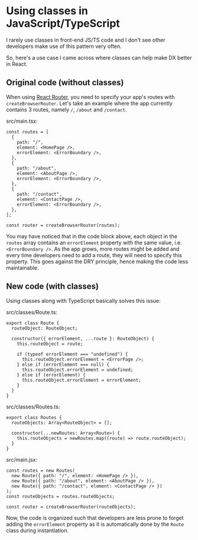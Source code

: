 # Using classes in JavaScript/TypeScript

I rarely use classes in front-end JS/TS code and I don't see other developers make use of this pattern very often.

So, here's a use case I came across where classes can help make DX better in React.

## Original code (without classes)

When using [React Router](https://reactrouter.com), you need to specify your app's routes with `createBrowserRouter`. Let's take an example where the app currently contains 3 routes, namely `/`, `/about` and `/contact`.

src/main.tsx:

```tsx
const routes = [
  {
    path: "/",
    element: <HomePage />,
    errorElement: <ErrorBoundary />,
  },
  {
    path: "/about",
    element: <AboutPage />,
    errorElement: <ErrorBoundary />,
  },
  {
    path: "/contact",
    element: <ContactPage />,
    errorElement: <ErrorBoundary />,
  },
];

const router = createBrowserRouter(routes);
```

You may have noticed that in the code block above, each object in the `routes` array contains an `errorElement` property with the same value, i.e. `<ErrorBoundary />`. As the app grows, more routes might be added and every time developers need to add a route, they will need to specify this property. This goes against the DRY principle, hence making the code less maintainable.

## New code (with classes)

Using classes along with TypeScript basically solves this issue:

src/classes/Route.ts:

```tsx
export class Route {
  routeObject: RouteObject;

  constructor({ errorElement, ...route }: RouteObject) {
    this.routeObject = route;

    if (typeof errorElement === "undefined") {
      this.routeObject.errorElement = <ErrorPage />;
    } else if (errorElement === null) {
      this.routeObject.errorElement = undefined;
    } else if (errorElement) {
      this.routeObject.errorElement = errorElement;
    }
  }
}
```

src/classes/Routes.ts:

```tsx
export class Routes {
  routeObjects: Array<RouteObject> = [];

  constructor(...newRoutes: Array<Route>) {
    this.routeObjects = newRoutes.map((route) => route.routeObject);
  }
}
```

src/main.jsx:

```tsx
const routes = new Routes(
  new Route({ path: "/", element: <HomePage /> }),
  new Route({ path: "/about", element: <AboutPage /> }),
  new Route({ path: "/contact", element: <ContactPage /> })
);
const routeObjects = routes.routeObjects;

const router = createBrowserRouter(routeObjects);
```

Now, the code is organized such that developers are less prone to forget adding the `errorElement` property as it is automatically done by the `Route` class during instantiation.
